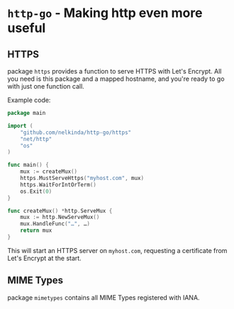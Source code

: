 # `http-go` - Making http even more useful

## HTTPS
package `https` provides a function to serve HTTPS with Let's Encrypt.
All you need is this package and a mapped hostname, and you're ready to go with just one function call.

Example code:
```go
package main

import (
	"github.com/nelkinda/http-go/https"
	"net/http"
	"os"
)

func main() {
	mux := createMux()
	https.MustServeHttps("myhost.com", mux)
	https.WaitForIntOrTerm()
	os.Exit(0)
}

func createMux() *http.ServeMux {
	mux := http.NewServeMux()
	mux.HandleFunc("…", …)
	return mux
}
```

This will start an HTTPS server on `myhost.com`, requesting a certificate from Let's Encrypt at the start.

## MIME Types
package `mimetypes` contains all MIME Types registered with IANA.
